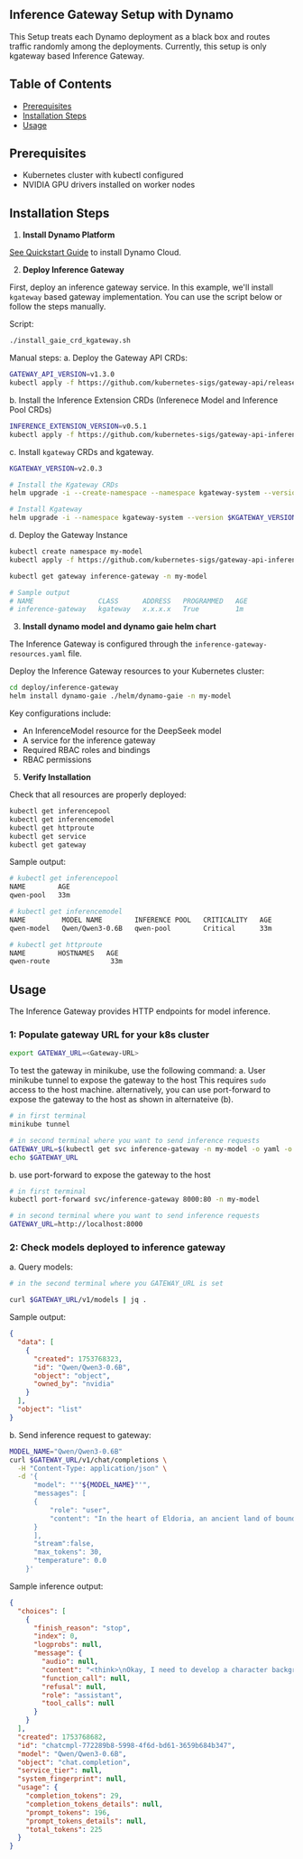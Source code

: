 ## Inference Gateway Setup with Dynamo

This Setup treats each Dynamo deployment as a black box and routes traffic randomly among the deployments.
Currently, this setup is only kgateway based Inference Gateway.

## Table of Contents

- [Prerequisites](#prerequisites)
- [Installation Steps](#installation-steps)
- [Usage](#usage)

## Prerequisites

- Kubernetes cluster with kubectl configured
- NVIDIA GPU drivers installed on worker nodes

## Installation Steps

1. **Install Dynamo Platform**

[See Quickstart Guide](../../../docs/guides/dynamo_deploy/quickstart.md) to install Dynamo Cloud.


2. **Deploy Inference Gateway**

First, deploy an inference gateway service. In this example, we'll install `kgateway` based gateway implementation.
You can use the script below or follow the steps manually.

Script:
```bash
./install_gaie_crd_kgateway.sh
```

Manual steps:
a. Deploy the Gateway API CRDs:
```bash
GATEWAY_API_VERSION=v1.3.0
kubectl apply -f https://github.com/kubernetes-sigs/gateway-api/releases/download/$GATEWAY_API_VERSION/standard-install.yaml
```

b. Install the Inference Extension CRDs (Inferenece Model and Inference Pool CRDs)
```bash
INFERENCE_EXTENSION_VERSION=v0.5.1
kubectl apply -f https://github.com/kubernetes-sigs/gateway-api-inference-extension/releases/download/$INFERENCE_EXTENSION_VERSION/manifests.yaml -n  my-model
```

c. Install `kgateway` CRDs and kgateway.
```bash
KGATEWAY_VERSION=v2.0.3

# Install the Kgateway CRDs
helm upgrade -i --create-namespace --namespace kgateway-system --version $KGATEWAY_VERSION kgateway-crds oci://cr.kgateway.dev/kgateway-dev/charts/kgateway-crds

# Install Kgateway
helm upgrade -i --namespace kgateway-system --version $KGATEWAY_VERSION kgateway oci://cr.kgateway.dev/kgateway-dev/charts/kgateway --set inferenceExtension.enabled=true
```

d. Deploy the Gateway Instance
```bash
kubectl create namespace my-model
kubectl apply -f https://github.com/kubernetes-sigs/gateway-api-inference-extension/raw/main/config/manifests/gateway/kgateway/gateway.yaml -n  my-model
```

```bash
kubectl get gateway inference-gateway -n my-model

# Sample output
# NAME                CLASS      ADDRESS   PROGRAMMED   AGE
# inference-gateway   kgateway   x.x.x.x   True         1m
```

3. **Install dynamo model and dynamo gaie helm chart**

The Inference Gateway is configured through the `inference-gateway-resources.yaml` file.

Deploy the Inference Gateway resources to your Kubernetes cluster:

```bash
cd deploy/inference-gateway
helm install dynamo-gaie ./helm/dynamo-gaie -n my-model
```

Key configurations include:
- An InferenceModel resource for the DeepSeek model
- A service for the inference gateway
- Required RBAC roles and bindings
- RBAC permissions

5. **Verify Installation**

Check that all resources are properly deployed:

```bash
kubectl get inferencepool
kubectl get inferencemodel
kubectl get httproute
kubectl get service
kubectl get gateway
```

Sample output:

```bash
# kubectl get inferencepool
NAME        AGE
qwen-pool   33m

# kubectl get inferencemodel
NAME         MODEL NAME        INFERENCE POOL   CRITICALITY   AGE
qwen-model   Qwen/Qwen3-0.6B   qwen-pool        Critical      33m

# kubectl get httproute
NAME        HOSTNAMES   AGE
qwen-route               33m
```

## Usage

The Inference Gateway provides HTTP endpoints for model inference.

### 1: Populate gateway URL for your k8s cluster
```bash
export GATEWAY_URL=<Gateway-URL>
```

To test the gateway in minikube, use the following command:
a. User minikube tunnel to expose the gateway to the host
   This requires `sudo` access to the host machine. alternatively, you can use port-forward to expose the gateway to the host as shown in alternateive (b).
```bash
# in first terminal
minikube tunnel

# in second terminal where you want to send inference requests
GATEWAY_URL=$(kubectl get svc inference-gateway -n my-model -o yaml -o jsonpath='{.spec.clusterIP}')
echo $GATEWAY_URL
```

b. use port-forward to expose the gateway to the host
```bash
# in first terminal
kubectl port-forward svc/inference-gateway 8000:80 -n my-model

# in second terminal where you want to send inference requests
GATEWAY_URL=http://localhost:8000
```

### 2: Check models deployed to inference gateway


a. Query models:
```bash
# in the second terminal where you GATEWAY_URL is set

curl $GATEWAY_URL/v1/models | jq .
```
Sample output:
```json
{
  "data": [
    {
      "created": 1753768323,
      "id": "Qwen/Qwen3-0.6B",
      "object": "object",
      "owned_by": "nvidia"
    }
  ],
  "object": "list"
}
```

b. Send inference request to gateway:

```bash
MODEL_NAME="Qwen/Qwen3-0.6B"
curl $GATEWAY_URL/v1/chat/completions \
  -H "Content-Type: application/json" \
  -d '{
      "model": "'"${MODEL_NAME}"'",
      "messages": [
      {
          "role": "user",
          "content": "In the heart of Eldoria, an ancient land of boundless magic and mysterious creatures, lies the long-forgotten city of Aeloria. Once a beacon of knowledge and power, Aeloria was buried beneath the shifting sands of time, lost to the world for centuries. You are an intrepid explorer, known for your unparalleled curiosity and courage, who has stumbled upon an ancient map hinting at ests that Aeloria holds a secret so profound that it has the potential to reshape the very fabric of reality. Your journey will take you through treacherous deserts, enchanted forests, and across perilous mountain ranges. Your Task: Character Background: Develop a detailed background for your character. Describe their motivations for seeking out Aeloria, their skills and weaknesses, and any personal connections to the ancient city or its legends. Are they driven by a quest for knowledge, a search for lost familt clue is hidden."
      }
      ],
      "stream":false,
      "max_tokens": 30,
      "temperature": 0.0
    }'
```

Sample inference output:

```json
{
  "choices": [
    {
      "finish_reason": "stop",
      "index": 0,
      "logprobs": null,
      "message": {
        "audio": null,
        "content": "<think>\nOkay, I need to develop a character background for the user's query. Let me start by understanding the requirements. The character is an",
        "function_call": null,
        "refusal": null,
        "role": "assistant",
        "tool_calls": null
      }
    }
  ],
  "created": 1753768682,
  "id": "chatcmpl-772289b8-5998-4f6d-bd61-3659b684b347",
  "model": "Qwen/Qwen3-0.6B",
  "object": "chat.completion",
  "service_tier": null,
  "system_fingerprint": null,
  "usage": {
    "completion_tokens": 29,
    "completion_tokens_details": null,
    "prompt_tokens": 196,
    "prompt_tokens_details": null,
    "total_tokens": 225
  }
}
```
